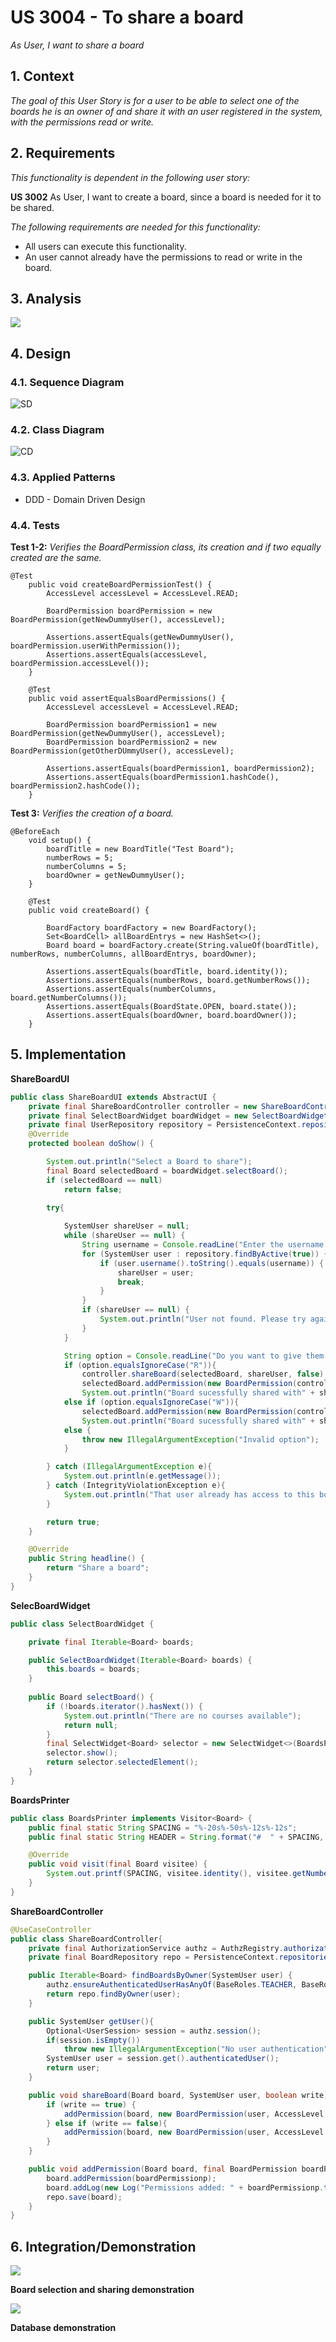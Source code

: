 # US 3004 - To share a board

*As User, I want to share a board*

## 1. Context

*The goal of this User Story is for a user to be able to select one of the boards he is an owner of and share it with an
user registered in the system, with the permissions read or write.*

## 2. Requirements

*This functionality is dependent in the following user story:*

**US 3002** As User, I want to create a board, since a board is needed for it to be shared.

*The following requirements are needed for this functionality:*

- All users can execute this functionality.
- An user cannot already have the permissions to read or write in the board.


## 3. Analysis

![](DM/DM.svg)

## 4. Design

### 4.1. Sequence Diagram

![](SD/SD.svg "SD")

### 4.2. Class Diagram

![](CD/CD.svg "CD")

### 4.3. Applied Patterns

* DDD - Domain Driven Design

### 4.4. Tests

**Test 1-2:** *Verifies the BoardPermission class, its creation and if two equally created are the same.*

```
@Test
    public void createBoardPermissionTest() {
        AccessLevel accessLevel = AccessLevel.READ;

        BoardPermission boardPermission = new BoardPermission(getNewDummyUser(), accessLevel);

        Assertions.assertEquals(getNewDummyUser(), boardPermission.userWithPermission());
        Assertions.assertEquals(accessLevel, boardPermission.accessLevel());
    }

    @Test
    public void assertEqualsBoardPermissions() {
        AccessLevel accessLevel = AccessLevel.READ;

        BoardPermission boardPermission1 = new BoardPermission(getNewDummyUser(), accessLevel);
        BoardPermission boardPermission2 = new BoardPermission(getOtherDUmmyUser(), accessLevel);

        Assertions.assertEquals(boardPermission1, boardPermission2);
        Assertions.assertEquals(boardPermission1.hashCode(), boardPermission2.hashCode());
    }
````

**Test 3:** *Verifies the creation of a board.*

```
@BeforeEach
    void setup() {
        boardTitle = new BoardTitle("Test Board");
        numberRows = 5;
        numberColumns = 5;
        boardOwner = getNewDummyUser();
    }

    @Test
    public void createBoard() {

        BoardFactory boardFactory = new BoardFactory();
        Set<BoardCell> allBoardEntrys = new HashSet<>();
        Board board = boardFactory.create(String.valueOf(boardTitle), numberRows, numberColumns, allBoardEntrys, boardOwner);

        Assertions.assertEquals(boardTitle, board.identity());
        Assertions.assertEquals(numberRows, board.getNumberRows());
        Assertions.assertEquals(numberColumns, board.getNumberColumns());
        Assertions.assertEquals(BoardState.OPEN, board.state());
        Assertions.assertEquals(boardOwner, board.boardOwner());
    }
````

## 5. Implementation

**ShareBoardUI**

```java
public class ShareBoardUI extends AbstractUI {
    private final ShareBoardController controller = new ShareBoardController();
    private final SelectBoardWidget boardWidget = new SelectBoardWidget(controller.findBoardsByOwner(controller.getUser()));
    private final UserRepository repository = PersistenceContext.repositories().users();
    @Override
    protected boolean doShow() {

        System.out.println("Select a Board to share");
        final Board selectedBoard = boardWidget.selectBoard();
        if (selectedBoard == null)
            return false;

        try{
            
            SystemUser shareUser = null;
            while (shareUser == null) {
                String username = Console.readLine("Enter the username of the user to share the board with: ");
                for (SystemUser user : repository.findByActive(true)) {
                    if (user.username().toString().equals(username)) {
                        shareUser = user;
                        break;
                    }
                }
                if (shareUser == null) {
                    System.out.println("User not found. Please try again.");
                }
            }

            String option = Console.readLine("Do you want to give them read or write permissions? (R/W)");
            if (option.equalsIgnoreCase("R")){
                controller.shareBoard(selectedBoard, shareUser, false);
                selectedBoard.addPermission(new BoardPermission(controller.getUser(), AccessLevel.READ));
                System.out.println("Board sucessfully shared with" + shareUser.username() + "with" + AccessLevel.READ + "permissions."); }
            else if (option.equalsIgnoreCase("W")){
                selectedBoard.addPermission(new BoardPermission(controller.getUser(), AccessLevel.WRITE));
                System.out.println("Board sucessfully shared with" + shareUser.username().toString() + "with" + AccessLevel.WRITE + "permissions."); }
            else {
                throw new IllegalArgumentException("Invalid option");
            }

        } catch (IllegalArgumentException e){
            System.out.println(e.getMessage());
        } catch (IntegrityViolationException e){
            System.out.println("That user already has access to this board");
        }

        return true;
    }

    @Override
    public String headline() {
        return "Share a board";
    }
}
   ```
**SelecBoardWidget**

```java
public class SelectBoardWidget {

    private final Iterable<Board> boards;

    public SelectBoardWidget(Iterable<Board> boards) {
        this.boards = boards;
    }
    
    public Board selectBoard() {
        if (!boards.iterator().hasNext()) {
            System.out.println("There are no courses available");
            return null;
        }
        final SelectWidget<Board> selector = new SelectWidget<>(BoardsPrinter.HEADER, boards, new BoardsPrinter());
        selector.show();
        return selector.selectedElement();
    }
}
```

**BoardsPrinter**

```java
public class BoardsPrinter implements Visitor<Board> {
    public final static String SPACING = "%-20s%-50s%-12s%-12s";
    public final static String HEADER = String.format("#  " + SPACING, "TITLE", "NUM. COLUMNS", "NUM. ROWS", "STATE");

    @Override
    public void visit(final Board visitee) {
        System.out.printf(SPACING, visitee.identity(), visitee.getNumberColumns(), visitee.getNumberRows(), visitee.state());
    }
}

```


**ShareBoardController**

```java
@UseCaseController
public class ShareBoardController{
    private final AuthorizationService authz = AuthzRegistry.authorizationService();
    private final BoardRepository repo = PersistenceContext.repositories().boards();

    public Iterable<Board> findBoardsByOwner(SystemUser user) {
        authz.ensureAuthenticatedUserHasAnyOf(BaseRoles.TEACHER, BaseRoles.POWER_USER, BaseRoles.ADMIN, BaseRoles.STUDENT);
        return repo.findByOwner(user);
    }

    public SystemUser getUser(){
        Optional<UserSession> session = authz.session();
        if(session.isEmpty())
            throw new IllegalArgumentException("No user authentication");
        SystemUser user = session.get().authenticatedUser();
        return user;
    }

    public void shareBoard(Board board, SystemUser user, boolean write){
        if (write == true) {
            addPermission(board, new BoardPermission(user, AccessLevel.WRITE));
        } else if (write == false){
            addPermission(board, new BoardPermission(user, AccessLevel.READ));
        }
    }

    public void addPermission(Board board, final BoardPermission boardPermissionp) {
        board.addPermission(boardPermissionp);
        board.addLog(new Log("Permissions added: " + boardPermissionp.toString()));
        repo.save(board);
    }
}
```

## 6. Integration/Demonstration

![](img.png)

**Board selection and sharing demonstration**

![](img_1.png)

**Database demonstration**
